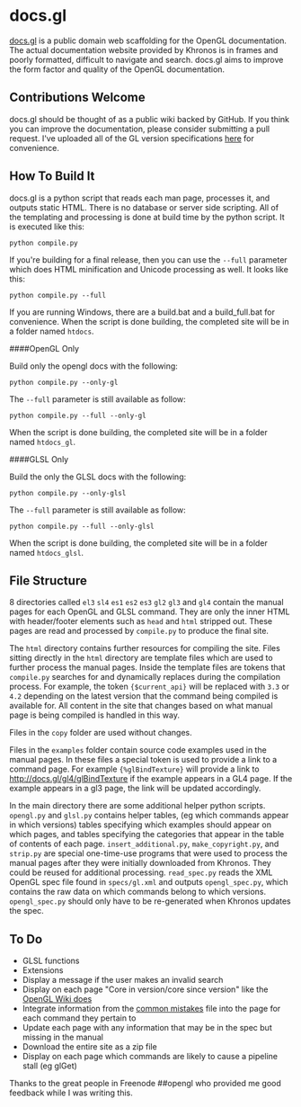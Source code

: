 docs.gl
=======

[docs.gl](http://docs.gl) is a public domain web scaffolding for the OpenGL documentation.
The actual documentation website provided by Khronos is in frames and poorly formatted,
difficult to navigate and search. docs.gl aims to improve the form factor and quality of
the OpenGL documentation.

Contributions Welcome
---------------------

docs.gl should be thought of as a public wiki backed by GitHub. If you think you can improve
the documentation, please consider submitting a pull request. I've uploaded all of the GL
version specifications [here](https://dl.dropboxusercontent.com/u/4205810/all-opengl-docs.zip) for convenience.

How To Build It
---------------

docs.gl is a python script that reads each man page, processes it, and outputs static HTML.
There is no database or server side scripting. All of the templating and processing is done
at build time by the python script. It is executed like this:

	python compile.py

If you're building for a final release, then you can use the `--full` parameter which does
HTML minification and Unicode processing as well. It looks like this:

	python compile.py --full

If you are running Windows, there are a build.bat and a build_full.bat for convenience. When
the script is done building, the completed site will be in a folder named `htdocs`.

####OpenGL Only

Build only the opengl docs with the following:

    python compile.py --only-gl

The `--full` parameter is still available as follow:

    python compile.py --full --only-gl

When the script is done building, the completed site will be in a folder named `htdocs_gl`.

####GLSL Only

Build the only the GLSL docs with the following:

    python compile.py --only-glsl

The `--full` parameter is still available as follow:

    python compile.py --full --only-glsl 

When the script is done building, the completed site will be in a folder named `htdocs_glsl`.

File Structure
--------------

8 directories called `el3` `sl4` `es1` `es2` `es3` `gl2` `gl3` and `gl4` contain the manual pages for
each OpenGL and GLSL command. They are only the inner HTML with header/footer elements such as `head`
and `html` stripped out. These pages are read and processed by `compile.py` to produce the
final site.

The `html` directory contains further resources for compiling the site. Files sitting
directly in the `html` directory are template files which are used to further process the
manual pages. Inside the template files are tokens that `compile.py` searches for and
dynamically replaces during the compilation process. For example, the token `{$current_api}`
will be replaced with `3.3` or `4.2` depending on the latest version that the command being
compiled is available for. All content in the site that changes based on what manual page is
being compiled is handled in this way.

Files in the `copy` folder are used without changes.

Files in the `examples` folder contain source code examples used in the manual pages. In
these files a special token is used to provide a link to a command page. For example
`{%glBindTexture}` will provide a link to http://docs.gl/gl4/glBindTexture if the example
appears in a GL4 page. If the example appears in a gl3 page, the link will be updated
accordingly.

In the main directory there are some additional helper python scripts. `opengl.py` and `glsl.py` contains
helper tables, (eg which commands appear in which versions) tables specifying which examples
should appear on which pages, and tables specifying the categories that appear in the table
of contents of each page. `insert_additional.py`, `make_copyright.py`, and `strip.py` are
special one-time-use programs that were used to process the manual pages after they were
initially downloaded from Khronos. They could be reused for additional processing.
`read_spec.py` reads the XML OpenGL spec file found in `specs/gl.xml` and outputs
`opengl_spec.py`, which contains the raw data on which commands belong to which versions.
`opengl_spec.py` should only have to be re-generated when Khronos updates the spec.

To Do
-----

* GLSL functions
* Extensions
* Display a message if the user makes an invalid search
* Display on each page "Core in version/core since version" like the [OpenGL Wiki does](http://www.opengl.org/wiki/GlBindTexture)
* Integrate information from the [common mistakes](http://www.opengl.org/wiki/Common_Mistakes) file into the page for each command they pertain to
* Update each page with any information that may be in the spec but missing in the manual
* Download the entire site as a zip file
* Display on each page which commands are likely to cause a pipeline stall (eg glGet)

Thanks to the great people in Freenode ##opengl who provided me good feedback while I was
writing this.
